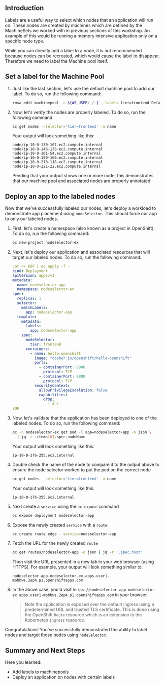 ## Introduction

Labels are a useful way to select which nodes that an application will run on. These nodes are created by machines which are defined by the MachineSets we worked with in previous sections of this workshop. An example of this would be running a memory intensive application only on a specific node type.

While you can directly add a label to a node, it is not recommended because nodes can be recreated, which would cause the label to disappear. Therefore we need to label the Machine pool itself. 

## Set a label for the Machine Pool

1. Just like the last section, let's use the default machine pool to add our label. To do so, run the following command:

    ```bash
    rosa edit machinepool -c ${WS_USER/_/-} --labels tier=frontend Default
    ```

1. Now, let's verify the nodes are properly labeled. To do so, run the following command:

    ```bash
    oc get nodes --selector='tier=frontend' -o name
    ```

    Your output will look something like this:

    ```{.text .no-copy}
    node/ip-10-0-130-107.ec2.compute.internal
    node/ip-10-0-146-138.ec2.compute.internal
    node/ip-10-0-161-54.ec2.compute.internal
    node/ip-10-0-190-160.ec2.compute.internal
    node/ip-10-0-218-118.ec2.compute.internal
    node/ip-10-0-221-22.ec2.compute.internal
    ```

    Pending that your output shows one or more node, this demonstrates that our machine pool and associated nodes are properly annotated!

## Deploy an app to the labeled nodes

Now that we've successfully labeled our nodes, let's deploy a workload to demonstrate app placement using `nodeSelector`. This should force our app to only our labeled nodes.

1. First, let's create a namespace (also known as a project in OpenShift). To do so, run the following command:

    ```bash
    oc new-project nodeselector-ex
    ```

1. Next, let's deploy our application and associated resources that will target our labeled nodes. To do so, run the following command:

    ```yaml
    cat << EOF | oc apply -f -
    kind: Deployment
    apiVersion: apps/v1
    metadata:
      name: nodeselector-app
      namespace: nodeselector-ex
    spec:
      replicas: 1
      selector:
        matchLabels:
          app: nodeselector-app
      template:
        metadata:
          labels:
            app: nodeselector-app
        spec:
          nodeSelector:
            tier: frontend
          containers:
            - name: hello-openshift
              image: "docker.io/openshift/hello-openshift"
              ports:
                - containerPort: 8080
                  protocol: TCP
                - containerPort: 8888
                  protocol: TCP
              securityContext:
                allowPrivilegeEscalation: false
                capabilities:
                  drop:
                    - ALL
    EOF
    ```

1. Now, let's validate that the application has been deployed to one of the labeled nodes. To do so, run the following command:

    ```bash
    oc -n nodeselector-ex get pod -l app=nodeselector-app -o json \
      | jq -r .items[0].spec.nodeName
    ```

    Your output will look something like this:

    ```{.text .no-copy}
    ip-10-0-176-255.ec2.internal
    ```

1. Double check the name of the node to compare it to the output above to ensure the node selector worked to put the pod on the correct node

    ```bash
    oc get nodes --selector='tier=frontend' -o name
    ```

    Your output will look something like this:

    ```{.text .no-copy}
    ip-10-0-176-255.ec2.internal
    ```


1. Next create a `service` using the `oc expose` command

    ```bash
    oc expose deployment nodeselector-app
    ```

1. Expose the newly created `service` with a `route`

    ```bash
    oc create route edge --service=nodeselector-app
    ```

1.  Fetch the URL for the newly created `route`

    ```bash
    oc get routes/nodeselector-app -o json | jq -r '.spec.host'
    ```

    Then visit the URL presented in a new tab in your web browser (using HTTPS). For example, your output will look something similar to:

    ```{.text .no-copy}
    nodeselector-app-nodeselector-ex.apps.user1-mobbws.2ep4.p1.openshiftapps.com
    ```

1. In the above case, you'd visit `https://nodeselector-app-nodeselector-ex.apps.user1-mobbws.2ep4.p1.openshiftapps.com` in your browser.

    > Note the application is exposed over the default ingress using a predetermined URL and trusted TLS certificate. This is done using the OpenShift `Route` resource which is an extension to the Kubernetes `Ingress` resource.

Congratulations! You've successfully demonstrated the ability to label nodes and target those nodes using `nodeSelector`.

## Summary and Next Steps

Here you learned:

* Add labels to machinepools 
* Deploy an application on nodes with certain labels 
